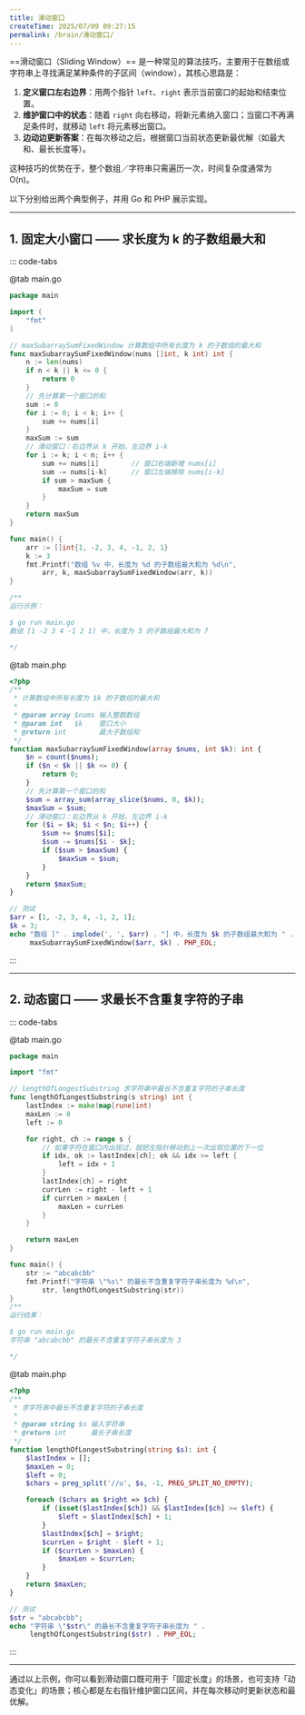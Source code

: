 ```yaml
---
title: 滑动窗口
createTime: 2025/07/09 09:27:15
permalink: /brain/滑动窗口/
---
```



==滑动窗口（Sliding Window）== 是一种常见的算法技巧，主要用于在数组或字符串上寻找满足某种条件的子区间（window），其核心思路是：

1. **定义窗口左右边界**：用两个指针 `left`、`right` 表示当前窗口的起始和结束位置。
2. **维护窗口中的状态**：随着 `right` 向右移动，将新元素纳入窗口；当窗口不再满足条件时，就移动 `left` 将元素移出窗口。
3. **边动边更新答案**：在每次移动之后，根据窗口当前状态更新最优解（如最大和、最长长度等）。

这种技巧的优势在于，整个数组／字符串只需遍历一次，时间复杂度通常为 O(n)。

以下分别给出两个典型例子，并用 Go 和 PHP 展示实现。

---

## 1. 固定大小窗口 —— 求长度为 k 的子数组最大和

::: code-tabs

@tab main.go
```go
package main

import (
    "fmt"
)

// maxSubarraySumFixedWindow 计算数组中所有长度为 k 的子数组的最大和
func maxSubarraySumFixedWindow(nums []int, k int) int {
    n := len(nums)
    if n < k || k <= 0 {
        return 0
    }
    // 先计算第一个窗口的和
    sum := 0
    for i := 0; i < k; i++ {
        sum += nums[i]
    }
    maxSum := sum
    // 滑动窗口：右边界从 k 开始，左边界 i-k
    for i := k; i < n; i++ {
        sum += nums[i]        // 窗口右端新增 nums[i]
        sum -= nums[i-k]      // 窗口左端移除 nums[i-k]
        if sum > maxSum {
            maxSum = sum
        }
    }
    return maxSum
}

func main() {
    arr := []int{1, -2, 3, 4, -1, 2, 1}
    k := 3
    fmt.Printf("数组 %v 中，长度为 %d 的子数组最大和为 %d\n",
        arr, k, maxSubarraySumFixedWindow(arr, k))
}

/**
运行示例：

$ go run main.go
数组 [1 -2 3 4 -1 2 1] 中，长度为 3 的子数组最大和为 7

*/
```




@tab main.php
```php
<?php
/**
 * 计算数组中所有长度为 $k 的子数组的最大和
 *
 * @param array $nums 输入整数数组
 * @param int   $k    窗口大小
 * @return int        最大子数组和
 */
function maxSubarraySumFixedWindow(array $nums, int $k): int {
    $n = count($nums);
    if ($n < $k || $k <= 0) {
        return 0;
    }
    // 先计算第一个窗口的和
    $sum = array_sum(array_slice($nums, 0, $k));
    $maxSum = $sum;
    // 滑动窗口：右边界从 k 开始，左边界 i-k
    for ($i = $k; $i < $n; $i++) {
        $sum += $nums[$i];
        $sum -= $nums[$i - $k];
        if ($sum > $maxSum) {
            $maxSum = $sum;
        }
    }
    return $maxSum;
}

// 测试
$arr = [1, -2, 3, 4, -1, 2, 1];
$k = 3;
echo "数组 [" . implode(', ', $arr) . "] 中，长度为 $k 的子数组最大和为 " .
     maxSubarraySumFixedWindow($arr, $k) . PHP_EOL;
```
:::

---

## 2. 动态窗口 —— 求最长不含重复字符的子串


::: code-tabs

@tab main.go
```go
package main

import "fmt"

// lengthOfLongestSubstring 求字符串中最长不含重复字符的子串长度
func lengthOfLongestSubstring(s string) int {
    lastIndex := make(map[rune]int)
    maxLen := 0
    left := 0

    for right, ch := range s {
        // 如果字符在窗口内出现过，就把左指针移动到上一次出现位置的下一位
        if idx, ok := lastIndex[ch]; ok && idx >= left {
            left = idx + 1
        }
        lastIndex[ch] = right
        currLen := right - left + 1
        if currLen > maxLen {
            maxLen = currLen
        }
    }

    return maxLen
}

func main() {
    str := "abcabcbb"
    fmt.Printf("字符串 \"%s\" 的最长不含重复字符子串长度为 %d\n",
        str, lengthOfLongestSubstring(str))
}
/**
运行结果：

$ go run main.go
字符串 "abcabcbb" 的最长不含重复字符子串长度为 3

*/
```



@tab main.php
```php
<?php
/**
 * 求字符串中最长不含重复字符的子串长度
 *
 * @param string $s 输入字符串
 * @return int      最长子串长度
 */
function lengthOfLongestSubstring(string $s): int {
    $lastIndex = [];
    $maxLen = 0;
    $left = 0;
    $chars = preg_split('//u', $s, -1, PREG_SPLIT_NO_EMPTY);

    foreach ($chars as $right => $ch) {
        if (isset($lastIndex[$ch]) && $lastIndex[$ch] >= $left) {
            $left = $lastIndex[$ch] + 1;
        }
        $lastIndex[$ch] = $right;
        $currLen = $right - $left + 1;
        if ($currLen > $maxLen) {
            $maxLen = $currLen;
        }
    }
    return $maxLen;
}

// 测试
$str = "abcabcbb";
echo "字符串 \"$str\" 的最长不含重复字符子串长度为 " .
     lengthOfLongestSubstring($str) . PHP_EOL;
```
:::


---

通过以上示例，你可以看到滑动窗口既可用于「固定长度」的场景，也可支持「动态变化」的场景；核心都是左右指针维护窗口区间，并在每次移动时更新状态和最优解。
